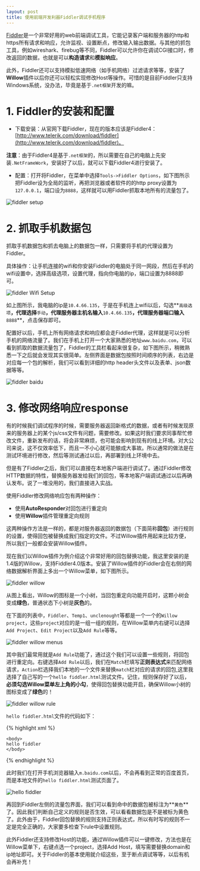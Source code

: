 ```yaml
---
layout: post
title: 使用前端开发利器Fiddler调试手机程序
---
```



[Fiddler](http://www.telerik.com/fiddler)是一个非常好用的web前端调试工具，它能记录客户端和服务器的http和https所有请求和响应，允许监视、设置断点，修改输入输出数据。与其他的抓包工具，例如wireshark、firebug等不同，Fiddler可以允许你在调试CGI接口时，修改返回的数据，也就是可以**构造请求**和**模拟响应**。

此外，Fiddler还可以支持模拟低速网络（如手机网络）过滤请求等等，安装了**Willow**插件以后你还可以轻松实现修改Host等操作。可惜的是目前Fiddler只支持Windows系统，没办法，毕竟是基于`.net框架`开发的嘛。

# 1. Fiddler的安装和配置

* 下载安装：从官网下载Fiddler，现在的版本应该是Fiddler4：[http://www.telerik.com/download/fiddler](http://www.telerik.com/download/fiddler)。

**注意**：由于Fiddler4是基于`.net框架`的，所以需要在自己的电脑上先安装`.NetFrameWork`，安装好了以后，就可以下载Fiddler4进行安装了。

* 配置：打开将Fiddler，在菜单中选择`Tools->Fiddler Options`，如下图所示把Fiddler设为全局的监听，再把浏览器或者软件的的http proxy设置为`127.0.0.1`，端口设为`8888`，这样就可以用Fiddler抓取本地所有的流量包了。

![fiddler setup](/content/images/fiddlerSetup.png)

# 2. 抓取手机数据包

抓取手机数据包和抓去电脑上的数据包一样，只需要将手机的代理设置为Fiddler。

具体操作：让手机连接的wifi和你安装Fiddler的电脑处于同一网段，然后在手机的wifi设置中，选择高级选项，设置代理，指向你电脑的ip，端口设置为8888即可。

![fiddler Wifi Setup](/content/images/fiddlerWifiSetup.png)

如上图所示，我电脑的ip是`10.4.66.135`，于是在手机连上wifi以后，勾选**`高级选项`**，**代理**选择**`手动`**，**代理服务器主机名**输入**`10.4.66.135`**，**代理服务器端口**输入**`8888`**，点击保存即可。

配置好以后，手机上所有网络请求和响应都会走Fiddler代理，这样就是可以分析手机的网络流量了。我们在手机上打开一个大家熟悉的地址`www.baidu.com`，可以看到抓取的数据流量包了，Fiddler的工具栏看起来很复杂，如下图所示，稍微熟悉一下之后就会发现其实很简单。左侧界面是数据包按照时间顺序的列表，右边是对应每一个包的解析，我们可以看到详细的http header头文件以及表单、json数据等等。

![fiddler baidu](/content/images/fiddlerBaidu.png)

# 3. 修改网络响应response

有的时候我们调试程序的时候，需要服务器返回新格式的数据，或者有时候发现原来的服务器上的某个js/css文件有问题，需要修改。如果这时我们要求同事帮忙修改文件，重新发布的话，将会非常麻烦，也可能会影响到现有的线上环境。对大公司来说，这不仅效率低下，而且一不小心就可能酿成大事故。所以通常的做法是在测试环境进行修改，然后等测试通过以后，再部署到线上环境中去。

但是有了Fiddler之后，我们可以直接在本地客户端进行调试了。通过Fiddler修改HTTP数据的特性，替换服务器发给我们的回包，等本地客户端调试通过以后再确认发布。说了一堆没用的，我们直接进入实战。

使用Fiddler修改网络响应包有两种操作：

* 使用**AutoResponder**对回包进行重定向
* 使用**Willow**插件管理重定向规则

这两种操作方法是一样的，都是对服务器返回的数据包（下面简称**回包**）进行规则的设置，使得回包被替换成我们指定的文件。不过Willow插件用起来比较方便，所以我们一般都会安装Willow插件。

现在我们以Willow插件为例介绍这个非常好用的回包替换功能，我这里安装的是1.4版的Willow，支持Fiddler4.0版本。安装了Willow插件的Fiddler会在右侧的网络数据解析界面上多出一个Willow菜单，如下图所示。

![fiddler willow](/content/images/fiddlerWillow.png)

从图上看出，Willow的图标是一个小树，当回包重定向功能开启时，这颗小树会变成**绿色**，普通状态下小树是**灰色**的。

在下面的列表中，`Fiddler`、`Temp1`、`unclenought`等都是一个一个的`Willow project`，这些`project`对应的是一组一组的规则，在Willow菜单内右键可以选择`Add Project`、`Edit Project`以及`Add Rule`等等。

![fiddler willow menus](/content/images/fiddlerWillowMenus.png)

其中我们最常用就是`Add Rule`功能了，通过这个我们可以设置一些规则，将回包进行重定向。右键选择`Add Rule`以后，我们在`Match`栏填写**正则表达式**来匹配网络请求，`Action`栏选择我们本地的一个文件来替换`match`栏对应的请求的回包,这里我选择了自己写的一个`hello fiddler.html`测试文件。记住，规则保存好了以后，**必须勾选Willow菜单左上角的小勾**，使得回包替换功能开启，确保Willow小树的图标变成了**绿色**的！

![fiddler willow rule](/content/images/fiddlerWillowRule.png)

`hello fiddler.html`文件的代码如下：

{% highlight xml %}
<!DOCTYPE html>
<html lang="zh-CN">
    <head>
        <meta charset="utf-8">
        <title>hello fiddler</title>
        <meta name="viewport" content="width=device-width, initial-scale=1.0">
    </head>
    
    <body>
    hello fiddler
    </body>
</html>
{% endhighlight %}

此时我们在打开手机浏览器输入`m.baidu.com`以后，不会再看到正常的百度首页，而是本地文件的`hello fiddler.html`测试页面了。

![hello fiddler](/content/images/helloFiddler.png)

再回到Fiddler左侧的流量包界面，我们可以看到命中的数据包被标注为**`黄色`**了。因此我们判断自己定义的规则是否生效，可以看看数据包是不是被标为黄色了。此外由于，Fiddler回包替换的规则支持正则表达式，所以有时写的规则不一定是完全正确的，大家要多检查下rule中设置规则。

此外Fiddler还支持修改Host的功能，通过Willow插件可以一键修改，方法也是在Willow菜单下，右键点选一个project，选择Add Host，填写需要替换domain和ip地址即可。关于Fiddler的基本使用就介绍这些，至于断点调试等等，以后有机会再补充！


